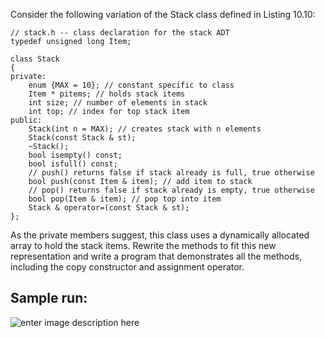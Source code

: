 


Consider the following variation of the Stack class defined in Listing 10.10:

    // stack.h -- class declaration for the stack ADT
    typedef unsigned long Item;
    
    class Stack
    {
    private:
        enum {MAX = 10}; // constant specific to class
        Item * pitems; // holds stack items
        int size; // number of elements in stack
        int top; // index for top stack item
    public:
        Stack(int n = MAX); // creates stack with n elements
        Stack(const Stack & st);
        ~Stack();
        bool isempty() const;
        bool isfull() const;
        // push() returns false if stack already is full, true otherwise
        bool push(const Item & item); // add item to stack
        // pop() returns false if stack already is empty, true otherwise
        bool pop(Item & item); // pop top into item
        Stack & operator=(const Stack & st);
    };

As the private members suggest, this class uses a dynamically allocated array to hold
the stack items. Rewrite the methods to fit this new representation and write a
program that demonstrates all the methods, including the copy constructor and
assignment operator.

Sample run:
-----------

![enter image description here](https://image.ibb.co/iOyDJF/ex_12_04.png)
